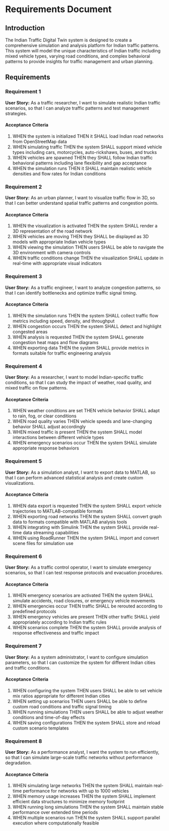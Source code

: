 # Requirements Document

## Introduction

The Indian Traffic Digital Twin system is designed to create a comprehensive simulation and analysis platform for Indian traffic patterns. This system will model the unique characteristics of Indian traffic including mixed vehicle types, varying road conditions, and complex behavioral patterns to provide insights for traffic management and urban planning.

## Requirements

### Requirement 1

**User Story:** As a traffic researcher, I want to simulate realistic Indian traffic scenarios, so that I can analyze traffic patterns and test management strategies.

#### Acceptance Criteria

1. WHEN the system is initialized THEN it SHALL load Indian road networks from OpenStreetMap data
2. WHEN simulating traffic THEN the system SHALL support mixed vehicle types including cars, motorcycles, auto-rickshaws, buses, and trucks
3. WHEN vehicles are spawned THEN they SHALL follow Indian traffic behavioral patterns including lane flexibility and gap acceptance
4. WHEN the simulation runs THEN it SHALL maintain realistic vehicle densities and flow rates for Indian conditions

### Requirement 2

**User Story:** As an urban planner, I want to visualize traffic flow in 3D, so that I can better understand spatial traffic patterns and congestion points.

#### Acceptance Criteria

1. WHEN the visualization is activated THEN the system SHALL render a 3D representation of the road network
2. WHEN vehicles are moving THEN they SHALL be displayed as 3D models with appropriate Indian vehicle types
3. WHEN viewing the simulation THEN users SHALL be able to navigate the 3D environment with camera controls
4. WHEN traffic conditions change THEN the visualization SHALL update in real-time with appropriate visual indicators

### Requirement 3

**User Story:** As a traffic engineer, I want to analyze congestion patterns, so that I can identify bottlenecks and optimize traffic signal timing.

#### Acceptance Criteria

1. WHEN the simulation runs THEN the system SHALL collect traffic flow metrics including speed, density, and throughput
2. WHEN congestion occurs THEN the system SHALL detect and highlight congested areas
3. WHEN analysis is requested THEN the system SHALL generate congestion heat maps and flow diagrams
4. WHEN exporting data THEN the system SHALL provide metrics in formats suitable for traffic engineering analysis

### Requirement 4

**User Story:** As a researcher, I want to model Indian-specific traffic conditions, so that I can study the impact of weather, road quality, and mixed traffic on flow patterns.

#### Acceptance Criteria

1. WHEN weather conditions are set THEN vehicle behavior SHALL adapt to rain, fog, or clear conditions
2. WHEN road quality varies THEN vehicle speeds and lane-changing behavior SHALL adjust accordingly
3. WHEN mixed traffic is present THEN the system SHALL model interactions between different vehicle types
4. WHEN emergency scenarios occur THEN the system SHALL simulate appropriate response behaviors

### Requirement 5

**User Story:** As a simulation analyst, I want to export data to MATLAB, so that I can perform advanced statistical analysis and create custom visualizations.

#### Acceptance Criteria

1. WHEN data export is requested THEN the system SHALL export vehicle trajectories to MATLAB-compatible formats
2. WHEN exporting road networks THEN the system SHALL convert graph data to formats compatible with MATLAB analysis tools
3. WHEN integrating with Simulink THEN the system SHALL provide real-time data streaming capabilities
4. WHEN using RoadRunner THEN the system SHALL import and convert scene files for simulation use

### Requirement 6

**User Story:** As a traffic control operator, I want to simulate emergency scenarios, so that I can test response protocols and evacuation procedures.

#### Acceptance Criteria

1. WHEN emergency scenarios are activated THEN the system SHALL simulate accidents, road closures, or emergency vehicle movements
2. WHEN emergencies occur THEN traffic SHALL be rerouted according to predefined protocols
3. WHEN emergency vehicles are present THEN other traffic SHALL yield appropriately according to Indian traffic rules
4. WHEN scenarios complete THEN the system SHALL provide analysis of response effectiveness and traffic impact

### Requirement 7

**User Story:** As a system administrator, I want to configure simulation parameters, so that I can customize the system for different Indian cities and traffic conditions.

#### Acceptance Criteria

1. WHEN configuring the system THEN users SHALL be able to set vehicle mix ratios appropriate for different Indian cities
2. WHEN setting up scenarios THEN users SHALL be able to define custom road conditions and traffic signal timing
3. WHEN running simulations THEN users SHALL be able to adjust weather conditions and time-of-day effects
4. WHEN saving configurations THEN the system SHALL store and reload custom scenario templates

### Requirement 8

**User Story:** As a performance analyst, I want the system to run efficiently, so that I can simulate large-scale traffic networks without performance degradation.

#### Acceptance Criteria

1. WHEN simulating large networks THEN the system SHALL maintain real-time performance for networks with up to 1000 vehicles
2. WHEN memory usage increases THEN the system SHALL implement efficient data structures to minimize memory footprint
3. WHEN running long simulations THEN the system SHALL maintain stable performance over extended time periods
4. WHEN multiple scenarios run THEN the system SHALL support parallel execution where computationally feasible